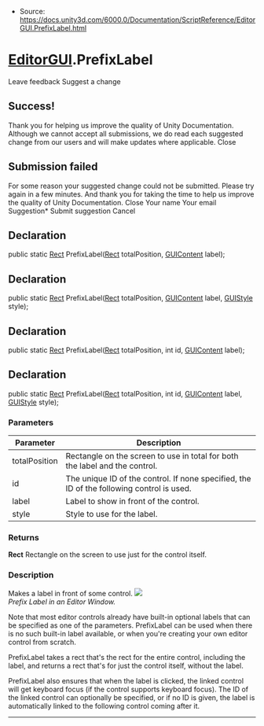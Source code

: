 * Source: https://docs.unity3d.com/6000.0/Documentation/ScriptReference/EditorGUI.PrefixLabel.html

#  [EditorGUI](https://docs.unity3d.com/6000.0/Documentation/ScriptReference/EditorGUI.html).PrefixLabel
Leave feedback
Suggest a change
## Success!
Thank you for helping us improve the quality of Unity Documentation. Although we cannot accept all submissions, we do read each suggested change from our users and will make updates where applicable.
Close
## Submission failed
For some reason your suggested change could not be submitted. Please <a>try again</a> in a few minutes. And thank you for taking the time to help us improve the quality of Unity Documentation.
Close
Your name Your email Suggestion* Submit suggestion
Cancel
## Declaration
public static [Rect](https://docs.unity3d.com/6000.0/Documentation/ScriptReference/Rect.html) PrefixLabel([Rect](https://docs.unity3d.com/6000.0/Documentation/ScriptReference/Rect.html) totalPosition, [GUIContent](https://docs.unity3d.com/6000.0/Documentation/ScriptReference/GUIContent.html) label); 
## Declaration
public static [Rect](https://docs.unity3d.com/6000.0/Documentation/ScriptReference/Rect.html) PrefixLabel([Rect](https://docs.unity3d.com/6000.0/Documentation/ScriptReference/Rect.html) totalPosition, [GUIContent](https://docs.unity3d.com/6000.0/Documentation/ScriptReference/GUIContent.html) label, [GUIStyle](https://docs.unity3d.com/6000.0/Documentation/ScriptReference/GUIStyle.html) style); 
## Declaration
public static [Rect](https://docs.unity3d.com/6000.0/Documentation/ScriptReference/Rect.html) PrefixLabel([Rect](https://docs.unity3d.com/6000.0/Documentation/ScriptReference/Rect.html) totalPosition, int id, [GUIContent](https://docs.unity3d.com/6000.0/Documentation/ScriptReference/GUIContent.html) label); 
## Declaration
public static [Rect](https://docs.unity3d.com/6000.0/Documentation/ScriptReference/Rect.html) PrefixLabel([Rect](https://docs.unity3d.com/6000.0/Documentation/ScriptReference/Rect.html) totalPosition, int id, [GUIContent](https://docs.unity3d.com/6000.0/Documentation/ScriptReference/GUIContent.html) label, [GUIStyle](https://docs.unity3d.com/6000.0/Documentation/ScriptReference/GUIStyle.html) style); 
### Parameters
Parameter | Description  
---|---  
totalPosition | Rectangle on the screen to use in total for both the label and the control.  
id | The unique ID of the control. If none specified, the ID of the following control is used.  
label | Label to show in front of the control.  
style | Style to use for the label.  
### Returns
**Rect** Rectangle on the screen to use just for the control itself. 
### Description
Makes a label in front of some control.
![](https://docs.unity3d.com/6000.0/Documentation/StaticFiles/ScriptRefImages/EditorGUIPrefixLabel.png)   
_Prefix Label in an Editor Window._  
  
Note that most editor controls already have built-in optional labels that can be specified as one of the parameters. PrefixLabel can be used when there is no such built-in label available, or when you're creating your own editor control from scratch.  
  
PrefixLabel takes a rect that's the rect for the entire control, including the label, and returns a rect that's for just the control itself, without the label.  
  
PrefixLabel also ensures that when the label is clicked, the linked control will get keyboard focus (if the control supports keyboard focus). The ID of the linked control can optionally be specified, or if no ID is given, the label is automatically linked to the following control coming after it.
* * *
